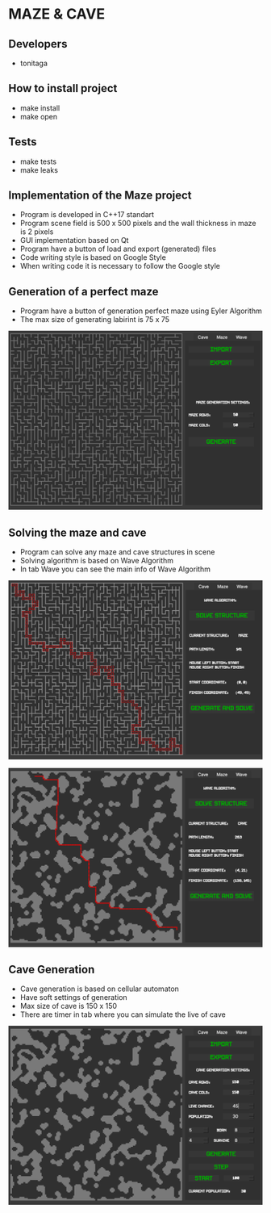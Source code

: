 # MAZE & CAVE


## Developers
- tonitaga

## How to install project

- make install 
- make open

## Tests

- make tests
- make leaks

## Implementation of the Maze project

- Program is developed in C++17 standart
- Program scene field is 500 x 500 pixels and the wall thickness in maze is 2 pixels
- GUI implementation based on Qt
- Program have a button of load and export (generated) files
- Code writing style is based on Google Style
- When writing code it is necessary to follow the Google style

## Generation of a perfect maze

- Program have a button of generation perfect maze using Eyler Algorithm
- The max size of generating labirint is 75 x 75

![maze](../misc/images/maze.png)

## Solving the maze and cave

- Program can solve any maze and cave structures in scene
- Solving algorithm is based on Wave Algorithm
- In tab Wave you can see the main info of Wave Algorithm

![maze](../misc/images/maze_path.png)

![cave](../misc/images/cave_path.png)

## Cave Generation

- Cave generation is based on cellular automaton
- Have soft settings of generation
- Max size of cave is 150 x 150
- There are timer in tab where you can simulate the live of cave

![cave](../misc/images/cave.png)
